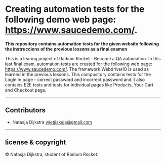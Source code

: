 # Creating automation tests for the following demo web page: https://www.saucedemo.com/.

**This repository contains automation tests for the given website following the instruccions of the previous lessons as a final examen**

This is a learing project of Radium Rocket - Become a QA automation. In this last final exam, automation tests are created for the following web page: https://www.saucedemo.com/.
The framework WebdriverIO is used as learned in the previous lessons. 
This compository contains tests for the Login in page - correct password and incorrect password and it also contains E2E tests and tests for individual pages like Products, Your Cart and Checkout page.

---

## Contributors

- Natasja Dijkstra <wietjiskeja@gmail.com>

---

## license & copyright

© Natasja Dijkstra, student of Radium Rocket.